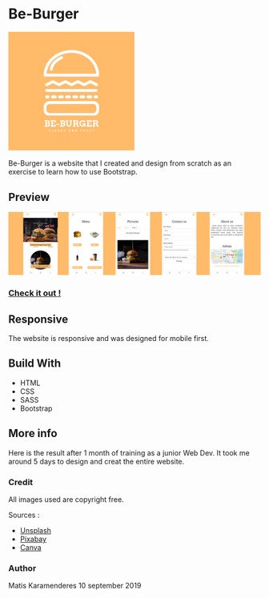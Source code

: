 # Be-Burger

<img src="assets/img/nobug.jpg" width="50%" height="50%" />

Be-Burger is a website that I created and design from scratch as an exercise to learn how to use Bootstrap.

## Preview

<img src="ScreenshotApp/README_img.jpg">

### <a href="https://mkaramen.github.io/restaurant-css-framework/" width="40%" height="40%" alt=""> Check it out ! </a>

## Responsive

The website is responsive and was designed for mobile first.

## Build With

<ul> 
    <li>HTML</li>
    <li>CSS</li>
    <li>SASS</li>
    <li>Bootstrap</li>
</ul>

## More info

Here is the result after 1 month of training as a junior Web Dev. It took me around 5 days to design and creat the entire website.

### Credit

All images used are copyright free.

Sources :

<ul>
    <li><a href="https://unsplash.com/">Unsplash</a></li>
    <li><a href="https://pixabay.com/">Pixabay</a></li>
    <li><a href="https://www.canva.com/create/logos/">Canva</a></li>
</ul>

### Author

Matis Karamenderes
10 september 2019
